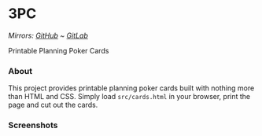 3PC
===

*Mirrors: [GitHub] ~ [GitLab]*

Printable Planning Poker Cards

### About

This project provides printable planning poker cards built with nothing
more than HTML and CSS. Simply load `src/cards.html` in your browser,
print the page and cut out the cards.

### Screenshots

[GitHub]: https://github.com/Johennes/3PC
[GitLab]: https://gitlab.com/cherrypicker/3PC

